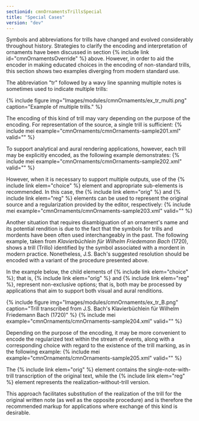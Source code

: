 ```yaml
---
sectionid: cmnOrnamentsTrillsSpecial
title: "Special Cases"
version: "dev"
---
```


Symbols and abbreviations for trills have changed and evolved considerably throughout history. Strategies to clarify the encoding and interpretation of ornaments have been discussed in section {% include link id="cmnOrnamentsOverride" %} above. However, in order to aid the encoder in making educated choices in the encoding of non-standard trills, this section shows two examples diverging from modern standard use.

The abbreviation "tr" followed by a wavy line spanning multiple notes is sometimes used to indicate multiple trills:

{% include figure img="Images/modules/cmnOrnaments/ex_tr_multi.png" caption="Example of multiple trills." %}

The encoding of this kind of trill may vary depending on the purpose of the encoding. For representation of the source, a single trill is sufficient:
{% include mei example="cmnOrnaments/cmnOrnaments-sample201.xml" valid="" %}
    
To support analytical and aural rendering applications, however, each trill may be explicitly encoded, as the following example demonstrates:
{% include mei example="cmnOrnaments/cmnOrnaments-sample202.xml" valid="" %}
    
However, when it is necessary to support multiple outputs, use of the {% include link elem="choice" %} element and appropriate sub-elements is recommended. In this case, the {% include link elem="orig" %} and {% include link elem="reg" %} elements can be used to represent the original source and a regularization provided by the editor, respectively:
{% include mei example="cmnOrnaments/cmnOrnaments-sample203.xml" valid="" %}
    
Another situation that requires disambiguation of an ornament's name and its potential rendition is due to the fact that the symbols for trills and mordents have been often used interchangeably in the past. The following example, taken from *Klavierbüchlein für Wilhelm Friedemann Bach* (1720), shows a trill (Trillo) identified by the symbol associated with a mordent in modern practice. Nonetheless, J.S. Bach's suggested resolution should be encoded with a variant of the procedure presented above.

In the example below, the child elements of {% include link elem="choice" %}; that is, {% include link elem="orig" %} and {% include link elem="reg" %}, represent non-exclusive options; that is, both may be processed by applications that aim to support both visual and aural renditions.

{% include figure img="Images/modules/cmnOrnaments/ex_tr_B.png" caption="Trill transcribed from J.S. Bach's Klavierbüchlein für Wilhelm Friedemann
            Bach (1720)" %}
{% include mei example="cmnOrnaments/cmnOrnaments-sample204.xml" valid="" %}
    
Depending on the purpose of the encoding, it may be more convenient to encode the regularized text within the stream of events, along with a corresponding choice with regard to the existence of the trill marking, as in the following example:
{% include mei example="cmnOrnaments/cmnOrnaments-sample205.xml" valid="" %}
    
The {% include link elem="orig" %} element contains the single-note-with-trill transcription of the original text, while the {% include link elem="reg" %} element represents the realization-without-trill version.

This approach facilitates substitution of the realization of the trill for the original written note (as well as the opposite procedure) and is therefore the recommended markup for applications where exchange of this kind is desirable.
